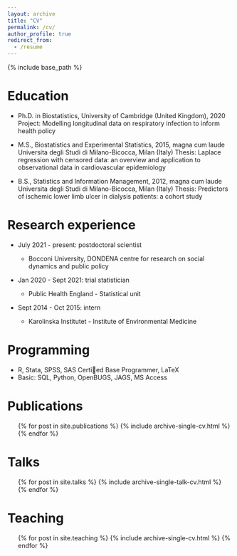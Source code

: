 ```yaml
---
layout: archive
title: "CV"
permalink: /cv/
author_profile: true
redirect_from:
  - /resume
---
```


{% include base_path %}

Education
======
* Ph.D. in Biostatistics, University of Cambridge (United Kingdom), 2020
Project: Modelling longitudinal data on respiratory infection to inform health policy

* M.S., Biostatistics and Experimental Statistics, 2015, magna cum laude
Universita degli Studi di Milano-Bicocca, Milan (Italy)
Thesis: Laplace regression with censored data: an overview and application to observational data in cardiovascular epidemiology

* B.S., Statistics and Information Management, 2012, magna cum laude
Universita degli Studi di Milano-Bicocca, Milan (Italy)
Thesis: Predictors of ischemic lower limb ulcer in dialysis patients: a cohort study

Research experience
======
* July 2021 - present: postdoctoral scientist
  * Bocconi University, DONDENA centre for research on social dynamics and public policy
    
* Jan 2020 - Sept 2021: trial statistician
  * Public Health England - Statistical unit
 
* Sept 2014 - Oct 2015: intern
  * Karolinska Institutet - Institute of Environmental Medicine

  
Programming
======
* R, Stata, SPSS, SAS Certied Base Programmer, LaTeX
* Basic: SQL, Python, OpenBUGS, JAGS, MS Access

Publications
======
  <ul>{% for post in site.publications %}
    {% include archive-single-cv.html %}
  {% endfor %}</ul>
  
Talks
======
  <ul>{% for post in site.talks %}
    {% include archive-single-talk-cv.html %}
  {% endfor %}</ul>
  
Teaching
======
  <ul>{% for post in site.teaching %}
    {% include archive-single-cv.html %}
  {% endfor %}</ul>
  
